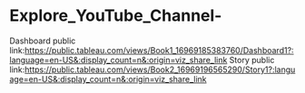 # Explore_YouTube_Channel-


Dashboard public link:https://public.tableau.com/views/Book1_16969185383760/Dashboard1?:language=en-US&:display_count=n&:origin=viz_share_link
Story public link:https://public.tableau.com/views/Book2_16969196565290/Story1?:language=en-US&:display_count=n&:origin=viz_share_link
